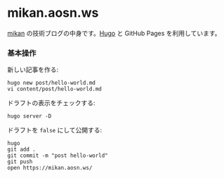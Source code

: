 mikan.aosn.ws
=============

[mikan](https://github.com/mikan) の技術ブログの中身です。[Hugo](https://gohugo.io/) と GitHub Pages を利用しています。

### 基本操作

新しい記事を作る:

```
hugo new post/hello-world.md
vi content/post/hello-world.md
```

ドラフトの表示をチェックする:

```
hugo server -D
```

ドラフトを `false` にして公開する:

```
hugo
git add .
git commit -m "post hello-world"
git push
open https://mikan.aosn.ws/
```
